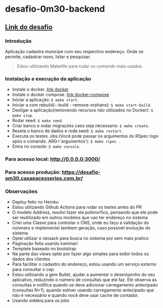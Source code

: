 # desafio-0m30-backend
## [Link do desafio](https://github.com/OM30/desafio-OM30/blob/master/DesafioBackendRuby.md)

### Introdução
  Aplicação cadastra munícipe com seu respectivo endereço. Onde se permite, cadastrar novo, listar e pesquisar.

> Estou utilizando Makefile para rodar os comando mais usados.

### Instalação e execução da aplicação
- Instale o docker. [link docker](https://docs.docker.com/compose/install/)
- Instale o docker compose. [link docker-compose](https://docs.docker.com/compose/install/linux/)
- Iniciar a aplicação: ``$ make start``.
- Iniciar a com rebuild(--build --remove-orphans): ``$ make start-build``.
- Desligar a aplicação(removendo recursos não utilizados no Docker): ``$ make stop``.
- Rodar seed: ``$ make seed``.
- Criar banco e rodar migrações caso seja necessario: ``$ make create``.
- Reseta o banco de dados e roda seed: ``$ make restart``.
- Executa os testes. obs:(Você pode passar os argumentos do RSpec logo após o comando. ARG='argumentos'): ``$ make rspec ``.
- Entra no console: ``$ make console``.

### Para acesso local: http://0.0.0.0:3000/

### Para acesso produção: https://desafio-om30.casaeacessorios.com.br/

### Observações
  - Deploy feito no Heroku
  - Estou utilizando Github Actions para rodar os testes antes do PR
  - O modelo Address, resolvi fazer ele polimorfico, pensando que ele pode ser reutilizado em outros modelos que vao ter endereço no sistema
  - Criei uma Classe para controlar o CNS, onde eu faço a validação do núnmero e implementei tambem geração, caso possivel evolução do sistema
  - Optei utilizar o ransack para busca no sistema por sem mais pratico
  - Paginação feita usando kaminari
  - Templete baseado no bootstrap
  - Na parte das views optei por fazer algo simples para exibir todos os dados dos clientes
  - Para facilitar o cadastro do endereço, estou usando um serviço externo para consultar o cep
  - Estou utilizando a gem Bullet, ajudar a aumentar o desempenho do seu aplicativo, reduzindo o número de consultas que ele faz. Ele observa as consultas e notifica quando se deve adicionar carregamento antecipado (consultas N+1), quando estiver usando carregamento antecipado que não é necessário e quando você deve usar cache de contador.
  - Usando sidekiq para os jobs